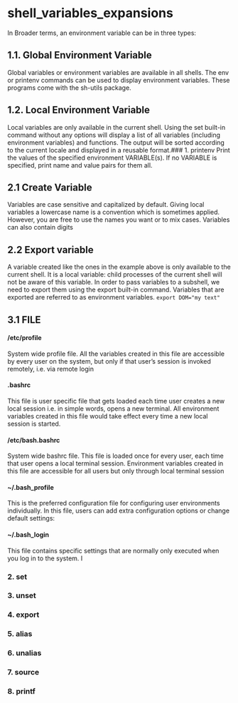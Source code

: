 # shell_variables_expansions
In Broader terms, an environment variable can be in three types:
## 1.1. Global Environment Variable
Global variables or environment variables are available in all shells. The env or printenv commands can be used to display environment variables. These programs come with the sh-utils package.
## 1.2. Local Environment Variable
Local variables are only available in the current shell. Using the set built-in command without any options will display a list of all variables (including environment variables) and functions. The output will be sorted according to the current locale and displayed in a reusable format.### 1. printenv 
Print the values of the specified environment VARIABLE(s).  If no VARIABLE is specified, print name and value pairs for them all.
## 2.1 Create Variable
Variables are case sensitive and capitalized by default. Giving local variables a lowercase name is a convention which is sometimes applied. However, you are free to use the names you want or to mix cases. Variables can also contain digits
## 2.2 Export variable
A variable created like the ones in the example above is only available to the current shell. It is a local variable: child processes of the current shell will not be aware of this variable. In order to pass variables to a subshell, we need to export them using the export built-in command. Variables that are exported are referred to as environment variables.
`export DOM="my text"`
## 3.1 FILE
#### /etc/profile
System wide profile file. All the variables created in this file are accessible by every user on the system, but only if that user’s session is invoked remotely, i.e. via remote login
#### .bashrc
This file is user specific file that gets loaded each time user creates a new local session i.e. in simple words, opens a new terminal. All environment variables created in this file would take effect every time a new local session is started.
#### /etc/bash.bashrc
System wide bashrc file. This file is loaded once for every user, each time that user opens a local terminal session. Environment variables created in this file are accessible for all users but only through local terminal session
#### ~/.bash_profile
This is the preferred configuration file for configuring user environments individually. In this file, users can add extra configuration options or change default settings:
#### ~/.bash_login
This file contains specific settings that are normally only executed when you log in to the system. I
### 2. set
### 3. unset
### 4. export
### 5. alias
### 6. unalias
### 7. source
### 8. printf
 
